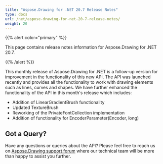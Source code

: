 ```yaml
---
title: "Aspose.Drawing for .NET 20.7 Release Notes"
type: docs
url: /net/aspose-drawing-for-net-20-7-release-notes/
weight: 20
---
```


{{% alert color="primary" %}} 

This page contains release notes information for Aspose.Drawing for .NET 20.7.

{{% /alert %}} 

This monthly release of Aspose.Drawing for .NET is a follow-up version for improvement in the functionality of this new API. The API was launched recently and provides all the functionality to work with drawing elements such as lines, curves and shapes. We have further enhanced the functionality of the API in this month's release which includes:

- Addition of LinearGradientBrush functionality
- Updated TextureBrush
- Reworking of the PrivateFontCollection implementation
- Addition of functionality for EncoderParameter(Encoder, long)
## **Got a Query?**
Have any questions or queries about the API? Please feel free to reach us on [Aspose.Drawing support forum](https://forum.aspose.com/c/drawing) where our technical team will be more than happy to assist you further.
